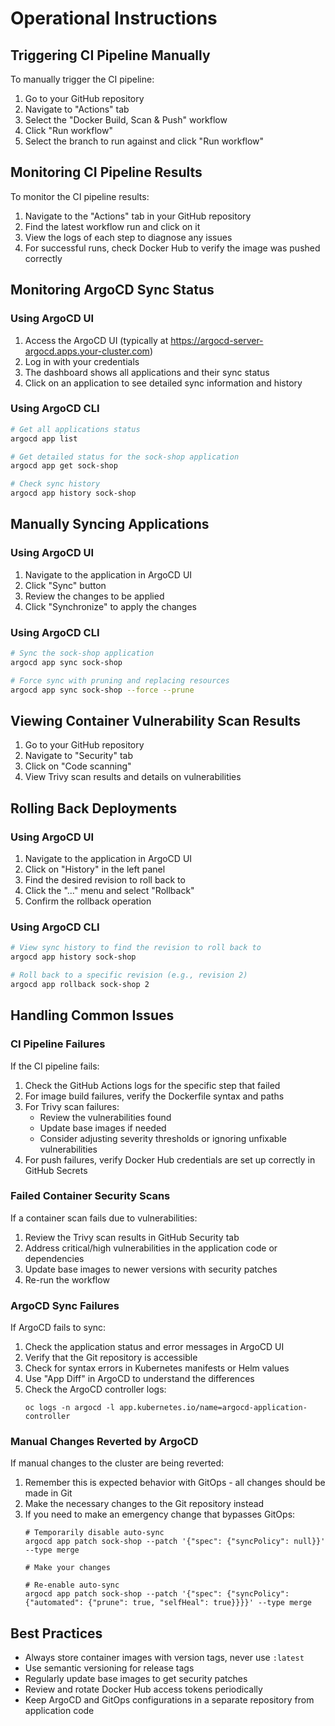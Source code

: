# Operational Instructions

## Triggering CI Pipeline Manually

To manually trigger the CI pipeline:

1. Go to your GitHub repository
2. Navigate to "Actions" tab
3. Select the "Docker Build, Scan & Push" workflow
4. Click "Run workflow"
5. Select the branch to run against and click "Run workflow"

## Monitoring CI Pipeline Results

To monitor the CI pipeline results:

1. Navigate to the "Actions" tab in your GitHub repository
2. Find the latest workflow run and click on it
3. View the logs of each step to diagnose any issues
4. For successful runs, check Docker Hub to verify the image was pushed correctly

## Monitoring ArgoCD Sync Status

### Using ArgoCD UI

1. Access the ArgoCD UI (typically at https://argocd-server-argocd.apps.your-cluster.com)
2. Log in with your credentials
3. The dashboard shows all applications and their sync status
4. Click on an application to see detailed sync information and history

### Using ArgoCD CLI

```bash
# Get all applications status
argocd app list

# Get detailed status for the sock-shop application
argocd app get sock-shop

# Check sync history
argocd app history sock-shop
```

## Manually Syncing Applications

### Using ArgoCD UI

1. Navigate to the application in ArgoCD UI
2. Click "Sync" button
3. Review the changes to be applied
4. Click "Synchronize" to apply the changes

### Using ArgoCD CLI

```bash
# Sync the sock-shop application
argocd app sync sock-shop

# Force sync with pruning and replacing resources
argocd app sync sock-shop --force --prune
```

## Viewing Container Vulnerability Scan Results

1. Go to your GitHub repository
2. Navigate to "Security" tab
3. Click on "Code scanning"
4. View Trivy scan results and details on vulnerabilities

## Rolling Back Deployments

### Using ArgoCD UI

1. Navigate to the application in ArgoCD UI
2. Click on "History" in the left panel
3. Find the desired revision to roll back to
4. Click the "..." menu and select "Rollback"
5. Confirm the rollback operation

### Using ArgoCD CLI

```bash
# View sync history to find the revision to roll back to
argocd app history sock-shop

# Roll back to a specific revision (e.g., revision 2)
argocd app rollback sock-shop 2
```

## Handling Common Issues

### CI Pipeline Failures

If the CI pipeline fails:

1. Check the GitHub Actions logs for the specific step that failed
2. For image build failures, verify the Dockerfile syntax and paths
3. For Trivy scan failures:
   - Review the vulnerabilities found
   - Update base images if needed
   - Consider adjusting severity thresholds or ignoring unfixable vulnerabilities
4. For push failures, verify Docker Hub credentials are set up correctly in GitHub Secrets

### Failed Container Security Scans

If a container scan fails due to vulnerabilities:

1. Review the Trivy scan results in GitHub Security tab
2. Address critical/high vulnerabilities in the application code or dependencies
3. Update base images to newer versions with security patches
4. Re-run the workflow

### ArgoCD Sync Failures

If ArgoCD fails to sync:

1. Check the application status and error messages in ArgoCD UI
2. Verify that the Git repository is accessible
3. Check for syntax errors in Kubernetes manifests or Helm values
4. Use "App Diff" in ArgoCD to understand the differences
5. Check the ArgoCD controller logs:
   ```
   oc logs -n argocd -l app.kubernetes.io/name=argocd-application-controller
   ```

### Manual Changes Reverted by ArgoCD

If manual changes to the cluster are being reverted:

1. Remember this is expected behavior with GitOps - all changes should be made in Git
2. Make the necessary changes to the Git repository instead
3. If you need to make an emergency change that bypasses GitOps:
   ```
   # Temporarily disable auto-sync
   argocd app patch sock-shop --patch '{"spec": {"syncPolicy": null}}' --type merge
   
   # Make your changes
   
   # Re-enable auto-sync
   argocd app patch sock-shop --patch '{"spec": {"syncPolicy": {"automated": {"prune": true, "selfHeal": true}}}}' --type merge
   ```

## Best Practices

- Always store container images with version tags, never use `:latest`
- Use semantic versioning for release tags
- Regularly update base images to get security patches
- Review and rotate Docker Hub access tokens periodically
- Keep ArgoCD and GitOps configurations in a separate repository from application code 